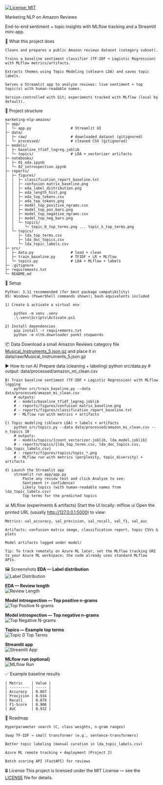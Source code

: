 [![License: MIT](https://img.shields.io/badge/License-MIT-yellow.svg)](LICENSE)

Marketing NLP on Amazon Reviews

End-to-end sentiment + topic insights with MLflow tracking and a Streamlit mini-app.

🚀 What this project does

    Cleans and prepares a public Amazon reviews dataset (category subset).

    Trains a baseline sentiment classifier (TF-IDF + Logistic Regression) with MLflow metrics/artifacts.

    Extracts themes using Topic Modeling (sklearn LDA) and saves topic labels.

    Serves a Streamlit app to analyze reviews: live sentiment + top topic(s) with human-readable names.

    Version-controlled with Git; experiments tracked with MLflow (local by default).

📂 Project structure

    marketing-nlp-amazon/
    ├─ app/
    │  └─ app.py                  # Streamlit UI
    ├─ data/
    │  ├─ raw/                    # downloaded dataset (gitignored)
    │  └─ processed/              # cleaned CSV (gitignored)
    ├─ models/
    │  ├─ baseline_tfidf_logreg.joblib
    │  └─ topics/                 # LDA + vectorizer artifacts
    ├─ notebooks/
    │  ├─ 01_eda.ipynb
    │  └─ 02_introspection.ipynb
    ├─ reports/
    │  ├─ figures/
    |  |  ├─ classification_report_baseline.txt
    |  |  ├─ confusion matrix_baseline.png
    │  │  ├─ eda_label_distribution.png
    │  │  ├─ eda_length_hist.png
    │  │  ├─ eda_top_tokens.csv
    │  │  ├─ eda_top_tokens.png
    │  │  ├─ model_top_positive_ngrams.csv
    │  │  ├─ model_top_pos_bars.png
    │  │  ├─ model_top_negative_ngrams.csv
    │  │  ├─ model_top_neg_bars.png
    │  │  └─ topics/
    │  │     └─ topic_0_top_terms.png ... topic_k_top_terms.png
    │  └─ topics/
    │     ├─ lda_top_terms.csv
    │     ├─ lda_doc_topics.csv
    │     └─ lda_topic_labels.csv
    ├─ src/
    │  ├─ data.py                 # load + clean
    │  ├─ train_baseline.py       # TFIDF + LR + MLflow
    │  └─ topics.py               # LDA + MLflow + labels
    ├─ .gitignore
    ├─ requirements.txt
    └─ README.md

🧰 Setup

    Python: 3.11 recommended (for best package compatibility)
    OS: Windows (PowerShell commands shown); bash equivalents included

    1) Create & activate a virtual env
        
        python -m venv .venv
        .\.venv\Scripts\Activate.ps1

    2) Install dependencies
        pip install -r requirements.txt
        python -m nltk.downloader punkt stopwords
    
📦 Data
    Download a small Amazon Reviews category file [Musical_Instruments_5.json.gz](https://mcauleylab.ucsd.edu/public_datasets/data/amazon_v2/categoryFilesSmall/Musical_Instruments_5.json.gz) and place it in
        data/raw/Musical_Instruments_5.json.gz

▶️ How to run
    A) Prepare data (cleaning + labeling)
        python src/data.py
        # output: data/processed/amazon_mi_clean.csv

    B) Train baseline sentiment (TF-IDF + Logistic Regression) with MLflow logging
        python src/train_baseline.py --data data/processed/amazon_mi_clean.csv
        # outputs:
        # - models/baseline_tfidf_logreg.joblib
        # - reports/figures/confusion matrix_baseline.png
        # - reports/figures/classification_report_baseline.txt
        # - MLflow run with metrics + artifacts

    C) Topic modeling (sklearn LDA) + labels + artifacts
        python src/topics.py --data data/processed/amazon_mi_clean.csv --n_topics 10
        # outputs:
        # - models/topics/{count_vectorizer.joblib, lda_model.joblib}
        # - reports/topics/{lda_top_terms.csv, lda_doc_topics.csv, lda_topic_labels.csv}
        # - reports/figures/topics/topic_*.png
        # - MLflow run with metrics (perplexity, topic_diversity) + artifacts
    
    d) Launch the Streamlit app
        streamlit run app/app.py
            Paste any review text and click Analyze to see:
            Sentiment (+ confidence)
            Likely topics (with human-readable names from lda_topic_labels.csv)
            Top terms for the predicted topics
            
📊 MLflow (experiments & artifacts)
Start the UI locally:
    mlflow ui
    Open the printed URL (usually http://127.0.0.1:5000) to view:

    Metrics: val_accuracy, val_precision, val_recall, val_f1, val_auc

    Artifacts: confusion matrix image, classification report, topic CSVs & plots

    Model artifacts logged under model/

    Tip: To track remotely on Azure ML later, set the MLflow tracking URI to your Azure ML workspace; the code already uses standard MLflow APIs.

🖼️ Screenshots
**EDA — Label distribution**  
![Label Distribution](reports/figures/eda_label_distribution.png)

**EDA — Review length**  
![Review Length](reports/figures/eda_length_hist.png)

**Model introspection — Top positive n-grams**  
![Top Positive N-grams](reports/figures/model_top_pos_bars.png)

**Model introspection — Top negative n-grams**  
![Top Negative N-grams](reports/figures/model_top_neg_bars.png)

**Topics — Example top terms**  
![Topic 0 Top Terms](reports/figures/topics/topic_0_top_terms.png)

**Streamlit app**  
![Streamlit App](reports/figures/streamlit_app.png)

**MLflow run (optional)**  
![MLflow Run](reports/figures/mlflow_run.png)

✅ Example baseline results

    | Metric    | Value |
    | --------- | ----- |
    | Accuracy  | 0.867 |
    | Precision | 0.934 |
    | Recall    | 0.879 |
    | F1-Score  | 0.906 |
    | AUC       | 0.932 |

🧭 Roadmap

    Hyperparameter search (C, class weights, n-gram ranges)

    Swap TF-IDF → small transformer (e.g., sentence-transformers)

    Better topic labeling (manual curation in lda_topic_labels.csv)

    Azure ML remote tracking + deployment (Project 2)

    Batch scoring API (FastAPI) for reviews

🔒 License
This project is licensed under the MIT License — see the [LICENSE](LICENSE) file for details.